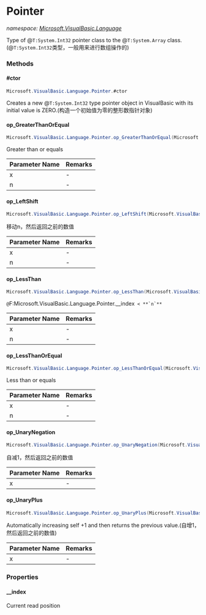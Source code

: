﻿# Pointer
_namespace: [Microsoft.VisualBasic.Language](./index.md)_

Type of @``T:System.Int32`` pointer class to the @``T:System.Array`` class.
 (@``T:System.Int32``类型，一般用来进行数组操作的)



### Methods

#### #ctor
```csharp
Microsoft.VisualBasic.Language.Pointer.#ctor
```
Creates a new @``T:System.Int32`` type pointer object in VisualBasic with its initial value is ZERO.(构造一个初始值为零的整形数指针对象)

#### op_GreaterThanOrEqual
```csharp
Microsoft.VisualBasic.Language.Pointer.op_GreaterThanOrEqual(Microsoft.VisualBasic.Language.Pointer,System.Int32)
```
Greater than or equals

|Parameter Name|Remarks|
|--------------|-------|
|x|-|
|n|-|


#### op_LeftShift
```csharp
Microsoft.VisualBasic.Language.Pointer.op_LeftShift(Microsoft.VisualBasic.Language.Pointer,System.Int32)
```
移动n，然后返回之前的数值

|Parameter Name|Remarks|
|--------------|-------|
|x|-|
|n|-|


#### op_LessThan
```csharp
Microsoft.VisualBasic.Language.Pointer.op_LessThan(Microsoft.VisualBasic.Language.Pointer,System.Int32)
```
``@``F:Microsoft.VisualBasic.Language.Pointer.__index`` < **`n`**``

|Parameter Name|Remarks|
|--------------|-------|
|x|-|
|n|-|


#### op_LessThanOrEqual
```csharp
Microsoft.VisualBasic.Language.Pointer.op_LessThanOrEqual(Microsoft.VisualBasic.Language.Pointer,System.Int32)
```
Less than or equals

|Parameter Name|Remarks|
|--------------|-------|
|x|-|
|n|-|


#### op_UnaryNegation
```csharp
Microsoft.VisualBasic.Language.Pointer.op_UnaryNegation(Microsoft.VisualBasic.Language.Pointer)
```
自减1，然后返回之前的数值

|Parameter Name|Remarks|
|--------------|-------|
|x|-|


#### op_UnaryPlus
```csharp
Microsoft.VisualBasic.Language.Pointer.op_UnaryPlus(Microsoft.VisualBasic.Language.Pointer)
```
Automatically increasing self +1 and then returns the previous value.(自增1，然后返回之前的数值)

|Parameter Name|Remarks|
|--------------|-------|
|x|-|



### Properties

#### __index
Current read position
